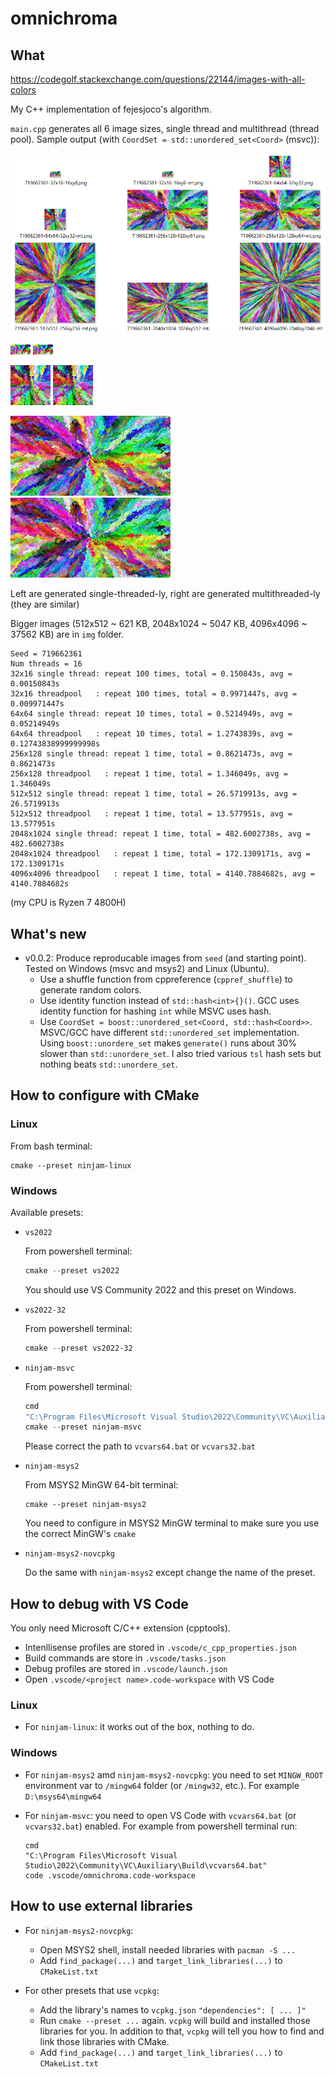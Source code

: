 # omnichroma

## What
https://codegolf.stackexchange.com/questions/22144/images-with-all-colors

My C++ implementation of fejesjoco's algorithm.

`main.cpp` generates all 6 image sizes, single thread and multithread (thread pool). Sample output (with `CoordSet = std::unordered_set<Coord>` (msvc)):

![sameple-output-images](img/sample-output-images.png)

![32x16](img/719662361-32x16-16xy8.png) ![32x16-mt](img/719662361-32x16-16xy8-mt.png)

![64x64](img/719662361-64x64-32xy32.png) ![64x64-mt](img/719662361-64x64-32xy32-mt.png)

![256x128](img/719662361-256x128-128xy64.png) ![256x128-mt](img/719662361-256x128-128xy64-mt.png)

Left are generated single-threaded-ly, right are generated multithreaded-ly (they are similar)

Bigger images (512x512 \~ 621 KB, 2048x1024 \~ 5047 KB, 4096x4096 \~ 37562 KB) are in `img` folder.

```
Seed = 719662361
Num threads = 16
32x16 single thread: repeat 100 times, total = 0.150843s, avg = 0.00150843s
32x16 threadpool   : repeat 100 times, total = 0.9971447s, avg = 0.009971447s
64x64 single thread: repeat 10 times, total = 0.5214949s, avg = 0.05214949s
64x64 threadpool   : repeat 10 times, total = 1.2743839s, avg = 0.12743838999999998s
256x128 single thread: repeat 1 time, total = 0.8621473s, avg = 0.8621473s
256x128 threadpool   : repeat 1 time, total = 1.346049s, avg = 1.346049s
512x512 single thread: repeat 1 time, total = 26.5719913s, avg = 26.5719913s
512x512 threadpool   : repeat 1 time, total = 13.577951s, avg = 13.577951s
2048x1024 single thread: repeat 1 time, total = 482.6002738s, avg = 482.6002738s
2048x1024 threadpool   : repeat 1 time, total = 172.1309171s, avg = 172.1309171s
4096x4096 threadpool   : repeat 1 time, total = 4140.7884682s, avg = 4140.7884682s
```

(my CPU is Ryzen 7 4800H)

## What's new
- v0.0.2: Produce reproducable images from `seed` (and starting point). Tested on Windows (msvc and msys2) and Linux (Ubuntu).
  - Use a shuffle function from cppreference (`cppref_shuffle`) to generate random colors.
  - Use identity function instead of `std::hash<int>{}()`. GCC uses identity function for hashing `int` while MSVC uses  hash.
  - Use `CoordSet = boost::unordered_set<Coord, std::hash<Coord>>`. MSVC/GCC have different `std::unordered_set` implementation. Using `boost::unordere_set` makes `generate()` runs about 30% slower than `std::unordere_set`. I also tried various `tsl` hash sets but nothing beats `std::unordere_set`.

## How to configure with CMake

### Linux
From bash terminal:
```
cmake --preset ninjam-linux
```

### Windows
Available presets:

- `vs2022`

  From powershell terminal:
  ```powershell
  cmake --preset vs2022
  ```
  You should use VS Community 2022 and this preset on Windows.

- `vs2022-32`

  From powershell terminal:
  ```powershell
  cmake --preset vs2022-32
  ```

- `ninjam-msvc`

  From powershell terminal:
  ```powershell
  cmd
  "C:\Program Files\Microsoft Visual Studio\2022\Community\VC\Auxiliary\Build\vcvars64.bat"
  cmake --preset ninjam-msvc
  ```
  Please correct the path to `vcvars64.bat` or `vcvars32.bat`

- `ninjam-msys2`

  From MSYS2 MinGW 64-bit terminal:
  ```
  cmake --preset ninjam-msys2
  ```
  You need to configure in MSYS2 MinGW terminal to make sure you use the correct MinGW's `cmake`

- `ninjam-msys2-novcpkg`

  Do the same with `ninjam-msys2` except change the name of the preset.

## How to debug with VS Code

You only need Microsoft C/C++ extension (cpptools).

- Intenllisense profiles are stored in `.vscode/c_cpp_properties.json`
- Build commands are store in `.vscode/tasks.json`
- Debug profiles are stored in `.vscode/launch.json`
- Open `.vscode/<project name>.code-workspace` with VS Code

### Linux

- For `ninjam-linux`: it works out of the box, nothing to do.

### Windows

- For `ninjam-msys2` amd `ninjam-msys2-novcpkg`: you need to set `MINGW_ROOT` environment var to `/mingw64` folder (or `/mingw32`, etc.). For example `D:\msys64\mingw64`

- For `ninjam-msvc`: you need to open VS Code with `vcvars64.bat` (or `vcvars32.bat`) enabled. For example from powershell terminal run:

  ```
  cmd
  "C:\Program Files\Microsoft Visual Studio\2022\Community\VC\Auxiliary\Build\vcvars64.bat"
  code .vscode/omnichroma.code-workspace
  ```

## How to use external libraries

- For `ninjam-msys2-novcpkg`:
  - Open MSYS2 shell, install needed libraries with `pacman -S ...`
  - Add `find_package(...)` and `target_link_libraries(...)` to `CMakeList.txt`

- For other presets that use `vcpkg`:
  - Add the library's names to `vcpkg.json` `"dependencies": [ ... ]"`
  - Run `cmake --preset ...` again. `vcpkg` will build and installed those libraries for you. In addition to that, `vcpkg` will tell you how to find and link those libraries with CMake.
  - Add `find_package(...)` and `target_link_libraries(...)` to `CMakeList.txt`

